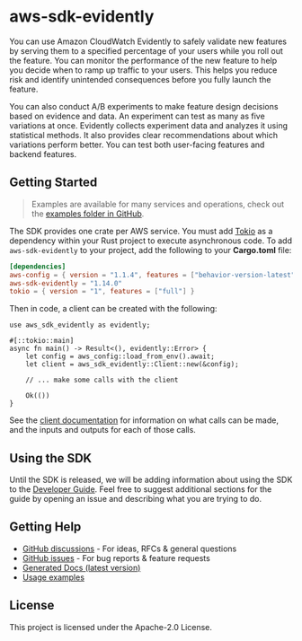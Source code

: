 # aws-sdk-evidently

You can use Amazon CloudWatch Evidently to safely validate new features by serving them to a specified percentage of your users while you roll out the feature. You can monitor the performance of the new feature to help you decide when to ramp up traffic to your users. This helps you reduce risk and identify unintended consequences before you fully launch the feature.

You can also conduct A/B experiments to make feature design decisions based on evidence and data. An experiment can test as many as five variations at once. Evidently collects experiment data and analyzes it using statistical methods. It also provides clear recommendations about which variations perform better. You can test both user-facing features and backend features.

## Getting Started

> Examples are available for many services and operations, check out the
> [examples folder in GitHub](https://github.com/awslabs/aws-sdk-rust/tree/main/examples).

The SDK provides one crate per AWS service. You must add [Tokio](https://crates.io/crates/tokio)
as a dependency within your Rust project to execute asynchronous code. To add `aws-sdk-evidently` to
your project, add the following to your **Cargo.toml** file:

```toml
[dependencies]
aws-config = { version = "1.1.4", features = ["behavior-version-latest"] }
aws-sdk-evidently = "1.14.0"
tokio = { version = "1", features = ["full"] }
```

Then in code, a client can be created with the following:

```rust,no_run
use aws_sdk_evidently as evidently;

#[::tokio::main]
async fn main() -> Result<(), evidently::Error> {
    let config = aws_config::load_from_env().await;
    let client = aws_sdk_evidently::Client::new(&config);

    // ... make some calls with the client

    Ok(())
}
```

See the [client documentation](https://docs.rs/aws-sdk-evidently/latest/aws_sdk_evidently/client/struct.Client.html)
for information on what calls can be made, and the inputs and outputs for each of those calls.

## Using the SDK

Until the SDK is released, we will be adding information about using the SDK to the
[Developer Guide](https://docs.aws.amazon.com/sdk-for-rust/latest/dg/welcome.html). Feel free to suggest
additional sections for the guide by opening an issue and describing what you are trying to do.

## Getting Help

* [GitHub discussions](https://github.com/awslabs/aws-sdk-rust/discussions) - For ideas, RFCs & general questions
* [GitHub issues](https://github.com/awslabs/aws-sdk-rust/issues/new/choose) - For bug reports & feature requests
* [Generated Docs (latest version)](https://awslabs.github.io/aws-sdk-rust/)
* [Usage examples](https://github.com/awslabs/aws-sdk-rust/tree/main/examples)

## License

This project is licensed under the Apache-2.0 License.


